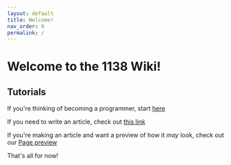 ```yaml
---
layout: default
title: Welcome!
nav_order: 0
permalink: /
---
```


# Welcome to the 1138 Wiki!

## Tutorials

If you're thinking of becoming a programmer, start [here](/programming/swerve.html)

If you need to write an article, check out [this link](/misc/howto.html)

If you're making an article and want a preview of how it *may* look, check out our [Page preview](/misc/visualization.html)

That's all for now!